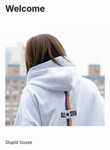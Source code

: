 # Welcome
#
![FIRST RUN OF MY TOOL](https://github.com/0399obot/Welcome/blob/master/setiaji.jpg)
#
Stupid house

